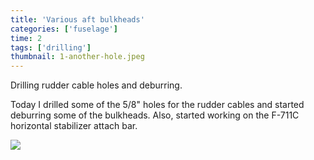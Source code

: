 ```yaml
---
title: 'Various aft bulkheads'
categories: ['fuselage']
time: 2
tags: ['drilling']
thumbnail: 1-another-hole.jpeg
---
```


Drilling rudder cable holes and deburring.

<!-- more -->

Today I drilled some of the 5/8" holes for the rudder cables and started deburring some of the bulkheads. Also, started working on the F-711C horizontal stabilizer attach bar.

![](1-another-hole.jpeg)
